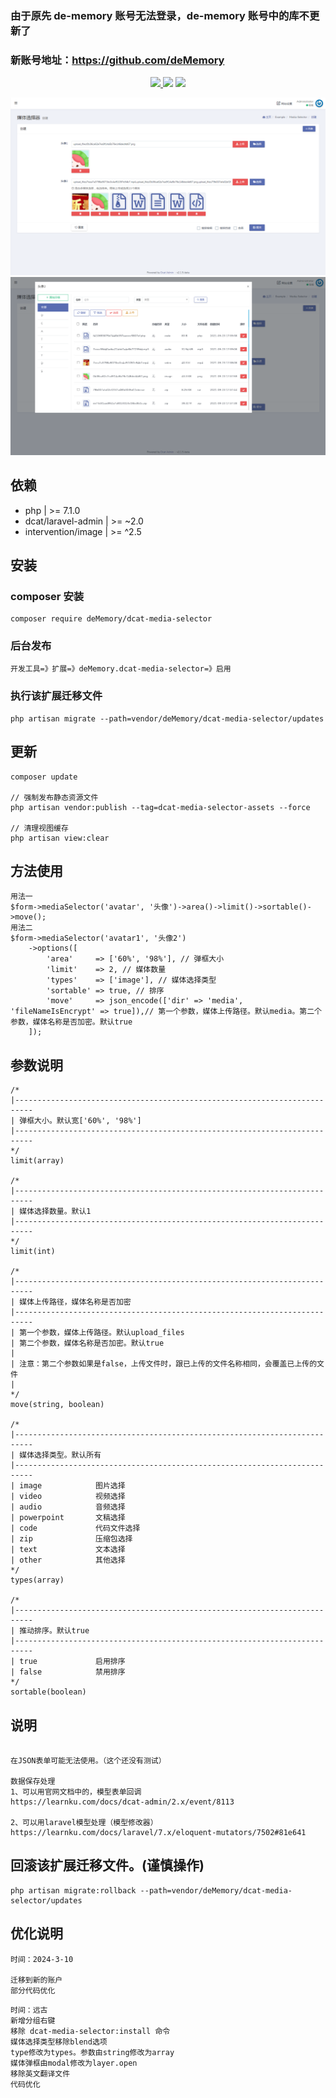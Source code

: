 ### 由于原先 de-memory 账号无法登录，de-memory 账号中的库不更新了
### 新账号地址：https://github.com/deMemory

<p align="center">
    <a href="https://packagist.org/packages/deMemory/dcat-media-selector">
        <img src="https://img.shields.io/packagist/dt/deMemory/dcat-media-selector.svg?color=" />
    </a> 
    <a><img src="https://img.shields.io/badge/php-7.1+-59a9f8.svg?style=flat" /></a> 
    <a><img src="https://img.shields.io/badge/laravel-7.29+-59a9f8.svg?style=flat" ></a>
</p>


![](https://raw.githubusercontent.com/deMemory/dcat-media-selector/master/1.png)
![](https://raw.githubusercontent.com/deMemory/dcat-media-selector/master/2.png)

## 依赖

- php | >= 7.1.0
- dcat/laravel-admin | >= ~2.0
- intervention/image | >= ^2.5

## 安装

### composer 安装

```
composer require deMemory/dcat-media-selector
```

### 后台发布

```
开发工具=》扩展=》deMemory.dcat-media-selector=》启用
```

### 执行该扩展迁移文件

```
php artisan migrate --path=vendor/deMemory/dcat-media-selector/updates
```

## 更新

```
composer update

// 强制发布静态资源文件
php artisan vendor:publish --tag=dcat-media-selector-assets --force

// 清理视图缓存
php artisan view:clear
```

## 方法使用

```
用法一
$form->mediaSelector('avatar', '头像')->area()->limit()->sortable()->move();
用法二
$form->mediaSelector('avatar1', '头像2')
    ->options([
        'area'     => ['60%', '98%'], // 弹框大小
        'limit'    => 2, // 媒体数量
        'types'    => ['image'], // 媒体选择类型
        'sortable' => true, // 排序
        'move'     => json_encode(['dir' => 'media', 'fileNameIsEncrypt' => true]),// 第一个参数，媒体上传路径。默认media。第二个参数，媒体名称是否加密。默认true
    ]);
```

## 参数说明

```
/*
|--------------------------------------------------------------------------
| 弹框大小。默认宽['60%', '98%']
|--------------------------------------------------------------------------
*/
limit(array)

/*
|--------------------------------------------------------------------------
| 媒体选择数量。默认1
|--------------------------------------------------------------------------
*/
limit(int)

/*
|--------------------------------------------------------------------------
| 媒体上传路径，媒体名称是否加密
|--------------------------------------------------------------------------
| 第一个参数，媒体上传路径。默认upload_files
| 第二个参数，媒体名称是否加密。默认true
|
| 注意：第二个参数如果是false，上传文件时，跟已上传的文件名称相同，会覆盖已上传的文件
| 
*/
move(string, boolean)

/*
|--------------------------------------------------------------------------
| 媒体选择类型。默认所有
|--------------------------------------------------------------------------
| image            图片选择
| video            视频选择
| audio            音频选择
| powerpoint       文稿选择
| code             代码文件选择
| zip              压缩包选择
| text             文本选择
| other            其他选择
*/
types(array)

/*
|--------------------------------------------------------------------------
| 推动排序。默认true
|--------------------------------------------------------------------------
| true             启用排序
| false            禁用排序
*/
sortable(boolean)
```

## 说明

```

在JSON表单可能无法使用。（这个还没有测试）

数据保存处理
1、可以用官网文档中的，模型表单回调
https://learnku.com/docs/dcat-admin/2.x/event/8113

2、可以用laravel模型处理（模型修改器）
https://learnku.com/docs/laravel/7.x/eloquent-mutators/7502#81e641
```

## 回滚该扩展迁移文件。(谨慎操作)

```
php artisan migrate:rollback --path=vendor/deMemory/dcat-media-selector/updates
```

## 优化说明

```
时间：2024-3-10

迁移到新的账户
部分代码优化
```

```
时间：远古
新增分组右键
移除 dcat-media-selector:install 命令
媒体选择类型移除blend选项
type修改为types。参数由string修改为array
媒体弹框由modal修改为layer.open
移除英文翻译文件
代码优化
```
